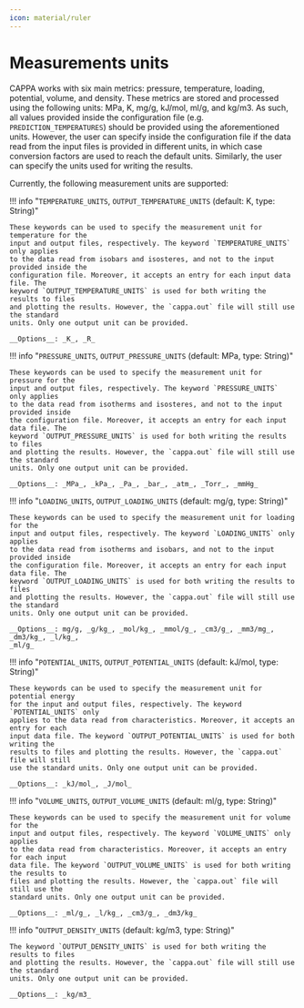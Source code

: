 ```yaml
---
icon: material/ruler
---
```


# Measurements units

CAPPA works with six main metrics: pressure, temperature, loading, potential, volume,
and density. These metrics are stored and processed using the following units: MPa, K,
mg/g, kJ/mol, ml/g, and kg/m3. As such, all values provided inside the configuration 
file (e.g. `PREDICTION_TEMPERATURES`) should be provided using the aforementioned units.
However, the user can specify inside the configuration file if the data read from the
input files is provided in different units, in which case conversion factors are used 
to reach the default units. Similarly, the user can specify the units used for writing
the results. 

Currently, the following measurement units are supported:


!!! info "`TEMPERATURE_UNITS`, `OUTPUT_TEMPERATURE_UNITS` (default: K, type: String)"
    
    These keywords can be used to specify the measurement unit for temperature for the
    input and output files, respectively. The keyword `TEMPERATURE_UNITS` only applies
    to the data read from isobars and isosteres, and not to the input provided inside the 
    configuration file. Moreover, it accepts an entry for each input data file. The 
    keyword `OUTPUT_TEMPERATURE_UNITS` is used for both writing the results to files
    and plotting the results. However, the `cappa.out` file will still use the standard
    units. Only one output unit can be provided.

    __Options__: _K_, _R_


!!! info "`PRESSURE_UNITS`, `OUTPUT_PRESSURE_UNITS` (default: MPa, type: String)"
    
    These keywords can be used to specify the measurement unit for pressure for the
    input and output files, respectively. The keyword `PRESSURE_UNITS` only applies
    to the data read from isotherms and isosteres, and not to the input provided inside 
    the configuration file. Moreover, it accepts an entry for each input data file. The 
    keyword `OUTPUT_PRESSURE_UNITS` is used for both writing the results to files
    and plotting the results. However, the `cappa.out` file will still use the standard
    units. Only one output unit can be provided.

    __Options__: _MPa_, _kPa_, _Pa_, _bar_, _atm_, _Torr_, _mmHg_


!!! info "`LOADING_UNITS`, `OUTPUT_LOADING_UNITS` (default: mg/g, type: String)" 

    These keywords can be used to specify the measurement unit for loading for the
    input and output files, respectively. The keyword `LOADING_UNITS` only applies
    to the data read from isotherms and isobars, and not to the input provided inside 
    the configuration file. Moreover, it accepts an entry for each input data file. The 
    keyword `OUTPUT_LOADING_UNITS` is used for both writing the results to files
    and plotting the results. However, the `cappa.out` file will still use the standard
    units. Only one output unit can be provided.

    __Options__: mg/g, _g/kg_, _mol/kg_, _mmol/g_, _cm3/g_, _mm3/mg_, _dm3/kg_, _l/kg_, 
    _ml/g_


!!! info "`POTENTIAL_UNITS`, `OUTPUT_POTENTIAL_UNITS` (default: kJ/mol, type: String)"

    These keywords can be used to specify the measurement unit for potential energy 
    for the input and output files, respectively. The keyword `POTENTIAL_UNITS` only 
    applies to the data read from characteristics. Moreover, it accepts an entry for each 
    input data file. The keyword `OUTPUT_POTENTIAL_UNITS` is used for both writing the 
    results to files and plotting the results. However, the `cappa.out` file will still 
    use the standard units. Only one output unit can be provided.

    __Options__: _kJ/mol_, _J/mol_


!!! info "`VOLUME_UNITS`, `OUTPUT_VOLUME_UNITS` (default: ml/g, type: String)"

    These keywords can be used to specify the measurement unit for volume for the
    input and output files, respectively. The keyword `VOLUME_UNITS` only applies
    to the data read from characteristics. Moreover, it accepts an entry for each input 
    data file. The keyword `OUTPUT_VOLUME_UNITS` is used for both writing the results to 
    files and plotting the results. However, the `cappa.out` file will still use the 
    standard units. Only one output unit can be provided.

    __Options__: _ml/g_, _l/kg_, _cm3/g_, _dm3/kg_


!!! info "`OUTPUT_DENSITY_UNITS` (default: kg/m3, type: String)"

    The keyword `OUTPUT_DENSITY_UNITS` is used for both writing the results to files
    and plotting the results. However, the `cappa.out` file will still use the standard
    units. Only one output unit can be provided.

    __Options__: _kg/m3_

